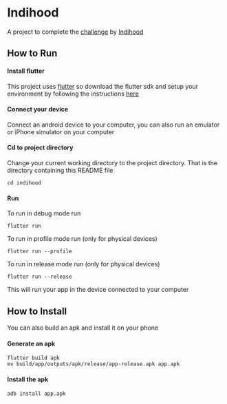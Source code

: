 # Indihood

A project to complete the [challenge](https://www.hackerearth.com/challenges/test/indihood-frontend-engineering-challenge-gaurav-gupta-072020/problems/5f559b7f1f11416d9a52874228248ed8/) by [Indihood](https://www.indihood.com)

## How to Run
#### Install flutter
This project uses [flutter](https://flutter.dev/) so download the flutter sdk and setup your environment by following the instructions [here](https://flutter.dev/docs/get-started/install)
#### Connect your device
Connect an android device to your computer, you can also run an emulator or iPhone simulator on your computer
#### Cd to project directory
Change your current working directory to the project directory. That is the directory containing this README file
```
cd indihood
```
#### Run
To run in debug mode run
```
flutter run
```
To run in profile mode run (only for physical devices)
```
flutter run --profile
```
To run in release mode run (only for physical devices)
```
flutter run --release
```
This will run your app in the device connected to your computer

## How to Install
You can also build an apk and install it on your phone
#### Generate an apk
```
flutter build apk
mv build/app/outputs/apk/release/app-release.apk app.apk
```
#### Install the apk
```
adb install app.apk
```
